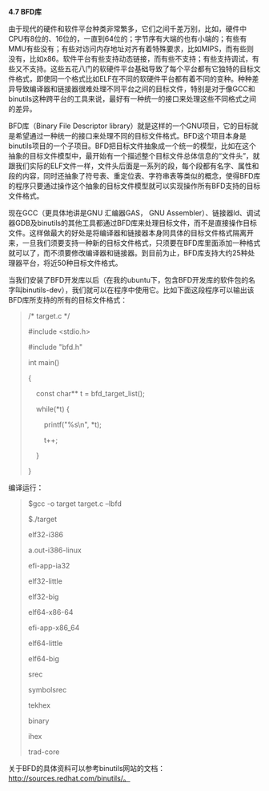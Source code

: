 **4.7 BFD库**

由于现代的硬件和软件平台种类非常繁多，它们之间千差万别，比如，硬件中CPU有8位的、16位的，一直到64位的；字节序有大端的也有小端的；有些有MMU有些没有；有些对访问内存地址对齐有着特殊要求，比如MIPS，而有些则没有，比如x86。软件平台有些支持动态链接，而有些不支持；有些支持调试，有些又不支持。这些五花八门的软硬件平台基础导致了每个平台都有它独特的目标文件格式，即使同一个格式比如ELF在不同的软硬件平台都有着不同的变种。种种差异导致编译器和链接器很难处理不同平台之间的目标文件，特别是对于像GCC和binutils这种跨平台的工具来说，最好有一种统一的接口来处理这些不同格式之间的差异。

BFD库（Binary File Descriptor library）就是这样的一个GNU项目，它的目标就是希望通过一种统一的接口来处理不同的目标文件格式。BFD这个项目本身是binutils项目的一个子项目。BFD把目标文件抽象成一个统一的模型，比如在这个抽象的目标文件模型中，最开始有一个描述整个目标文件总体信息的“文件头”，就跟我们实际的ELF文件一样，文件头后面是一系列的段，每个段都有名字、属性和段的内容，同时还抽象了符号表、重定位表、字符串表等类似的概念，使得BFD库的程序只要通过操作这个抽象的目标文件模型就可以实现操作所有BFD支持的目标文件格式。

现在GCC（更具体地讲是GNU 汇编器GAS， GNU Assembler）、链接器ld、调试器GDB及binutils的其他工具都通过BFD库来处理目标文件，而不是直接操作目标文件。这样做最大的好处是将编译器和链接器本身同具体的目标文件格式隔离开来，一旦我们须要支持一种新的目标文件格式，只须要在BFD库里面添加一种格式就可以了，而不须要修改编译器和链接器。到目前为止，BFD库支持大约25种处理器平台，将近50种目标文件格式。

当我们安装了BFD开发库以后（在我的ubuntu下，包含BFD开发库的软件包的名字叫binutils-dev），我们就可以在程序中使用它。比如下面这段程序可以输出该BFD库所支持的所有的目标文件格式：

> /* target.c */  
>   
> #include <stdio.h>  
>   
> #include "bfd.h"  
>   
>   
>   
> int main()  
>   
> {  
>   
>     const char** t = bfd_target_list();  
>   
>     while(*t) {  
>   
>         printf("%s\n", *t);  
>   
>         t++;  
>   
>     }  
>   
> }   
>   

编译运行：

> $gcc -o target target.c –lbfd  
>   
> $./target  
>   
> elf32-i386  
>   
> a.out-i386-linux  
>   
> efi-app-ia32  
>   
> elf32-little  
>   
> elf32-big  
>   
> elf64-x86-64  
>   
> efi-app-x86_64  
>   
> elf64-little  
>   
> elf64-big  
>   
> srec  
>   
> symbolsrec  
>   
> tekhex  
>   
> binary  
>   
> ihex  
>   
> trad-core  
>   

关于BFD的具体资料可以参考binutils网站的文档：http://sources.redhat.com/binutils/。